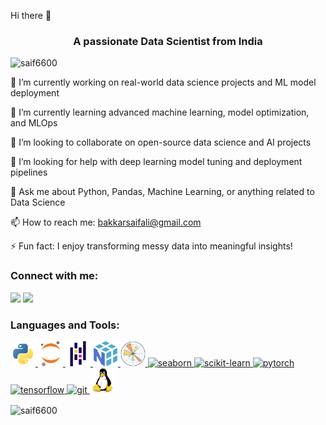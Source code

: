 Hi there 👋
<!-- **saif6600/saif6600** is a ✨ _special_ ✨ repository because its `README.md` (this file) appears on your GitHub profile. --> <h3 align="center">A passionate Data Scientist from India</h3> <p align="left"> <img src="https://komarev.com/ghpvc/?username=saif6600&label=Profile%20views&color=0e75b6&style=flat" alt="saif6600" /> </p>
🔭 I’m currently working on real-world data science projects and ML model deployment

🌱 I’m currently learning advanced machine learning, model optimization, and MLOps

👯 I’m looking to collaborate on open-source data science and AI projects

🤔 I’m looking for help with deep learning model tuning and deployment pipelines

💬 Ask me about Python, Pandas, Machine Learning, or anything related to Data Science

📫 How to reach me: bakkarsaifali@gmail.com

⚡ Fun fact: I enjoy transforming messy data into meaningful insights!

<h3 align="left">Connect with me:</h3> <p align="left"> <a href="mailto:bakkarsaifali@gmail.com"><img src="https://img.shields.io/badge/Gmail-red?style=for-the-badge&logo=gmail&logoColor=white" /></a> <a href="https://www.linkedin.com/in/your-linkedin/" target="_blank"><img src="https://img.shields.io/badge/LinkedIn-blue?style=for-the-badge&logo=linkedin&logoColor=white" /></a> </p>
<h3 align="left">Languages and Tools:</h3> <p align="left"> <a href="https://www.python.org" target="_blank" rel="noreferrer"> <img src="https://raw.githubusercontent.com/devicons/devicon/master/icons/python/python-original.svg" alt="python" width="40" height="40"/> </a> <a href="https://jupyter.org/" target="_blank" rel="noreferrer"> <img src="https://raw.githubusercontent.com/devicons/devicon/master/icons/jupyter/jupyter-original.svg" alt="jupyter" width="40" height="40"/> </a> <a href="https://pandas.pydata.org/" target="_blank" rel="noreferrer"> <img src="https://raw.githubusercontent.com/devicons/devicon/2ae2a900d2f041da66e950e4d48052658d850630/icons/pandas/pandas-original.svg" alt="pandas" width="40" height="40"/> </a> <a href="https://numpy.org/" target="_blank" rel="noreferrer"> <img src="https://raw.githubusercontent.com/devicons/devicon/master/icons/numpy/numpy-original.svg" alt="numpy" width="40" height="40"/> </a> <a href="https://matplotlib.org/" target="_blank" rel="noreferrer"> <img src="https://raw.githubusercontent.com/devicons/devicon/master/icons/matplotlib/matplotlib-original.svg" alt="matplotlib" width="40" height="40"/> </a> <a href="https://seaborn.pydata.org/" target="_blank" rel="noreferrer"> <img src="https://seaborn.pydata.org/_static/logo-wide-lightbg.svg" alt="seaborn" width="80" height="40"/> </a> <a href="https://scikit-learn.org/" target="_blank" rel="noreferrer"> <img src="https://upload.wikimedia.org/wikipedia/commons/0/05/Scikit_learn_logo_small.svg" alt="scikit-learn" width="40" height="40"/> </a> <a href="https://pytorch.org/" target="_blank" rel="noreferrer"> <img src="https://www.vectorlogo.zone/logos/pytorch/pytorch-icon.svg" alt="pytorch" width="40" height="40"/> </a> <a href="https://www.tensorflow.org" target="_blank" rel="noreferrer"> <img src="https://www.vectorlogo.zone/logos/tensorflow/tensorflow-icon.svg" alt="tensorflow" width="40" height="40"/> </a> <a href="https://git-scm.com/" target="_blank" rel="noreferrer"> <img src="https://www.vectorlogo.zone/logos/git-scm/git-scm-icon.svg" alt="git" width="40" height="40"/> </a> <a href="https://www.linux.org/" target="_blank" rel="noreferrer"> <img src="https://raw.githubusercontent.com/devicons/devicon/master/icons/linux/linux-original.svg" alt="linux" width="40" height="40"/> </a> </p>
<p><img align="center" src="https://github-readme-stats.vercel.app/api/top-langs?username=saif6600&show_icons=true&locale=en&layout=compact" alt="saif6600" /></p>
